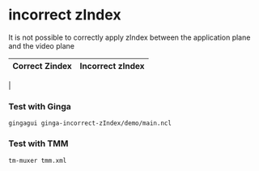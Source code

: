 # incorrect zIndex

It is not possible to correctly apply zIndex between the application plane and the video plane

|  Correct Zindex  | Incorrect zIndex |
|  :------------:  | :--------------: |
 | 

### Test with Ginga

```
gingagui ginga-incorrect-zIndex/demo/main.ncl
```

### Test with TMM

```
tm-muxer tmm.xml
```